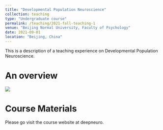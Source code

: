 ```yaml
---
title: "Developmental Population Neuroscience"
collection: teaching
type: "Undergraduate course"
permalink: /teaching/2021-fall-teaching-1
venue: "Beijing Normal University, Faculty of Psychology"
date: 2021-09-01
location: "Beijing, China"
---
```


This is a description of a teaching experience on Developmental Population Neuroscience.

An overview
======

<img src='/images/DPN-500x300.png' align="middle"><br/>

Course Materials
======

Please go visit the course website at deepneuro.

